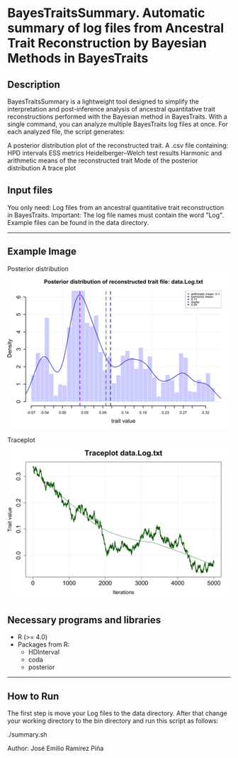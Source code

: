 # BayesTraitsSummary. Automatic summary of log files from Ancestral Trait Reconstruction by Bayesian Methods in BayesTraits

## Description

BayesTraitsSummary is a lightweight tool designed to simplify the interpretation and post-inference analysis of ancestral quantitative trait reconstructions performed with the Bayesian method in BayesTraits.
With a single command, you can analyze multiple BayesTraits log files at once.
For each analyzed file, the script generates:

A posterior distribution plot of the reconstructed trait.
A .csv file containing:
HPD intervals
ESS metrics
Heidelberger–Welch test results
Harmonic and arithmetic means of the reconstructed trait
Mode of the posterior distribution
A trace plot

## Input files

You only need:
Log files from an ancestral quantitative trait reconstruction in BayesTraits.
Important: The log file names must contain the word "Log".
Example files can be found in the data directory.

---

## Example Image

Posterior distribution
![Example](Example_output_distribution.png)

Traceplot
![Example](Example_output_traceplot.png)

## Necessary programs and libraries

- R (>= 4.0)
- Packages from R:
  - HDInterval
  - coda
  - posterior

---

## How to Run

The first step is move your Log files to the data directory. After that change your working directory to the bin directory and run this 
script as follows:

./summary.sh

Author: José Emilio Ramírez Piña
